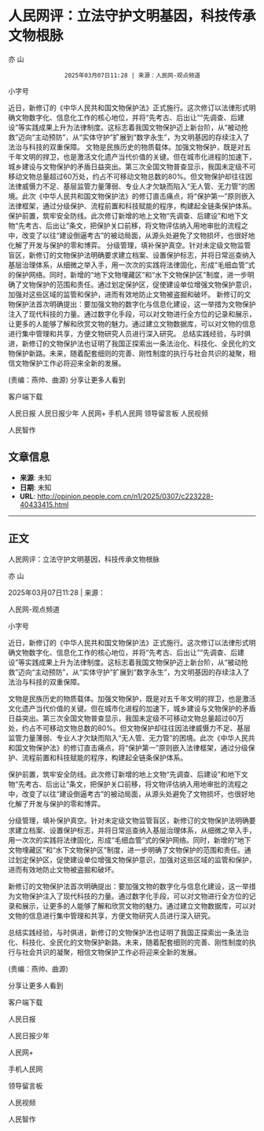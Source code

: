 # 人民网评：立法守护文明基因，科技传承文物根脉

亦 山


					2025年03月07日11:28 | 来源：人民网-观点频道


小字号





近日，新修订的《中华人民共和国文物保护法》正式施行。这次修订以法律形式明确文物数字化、信息化工作的核心地位，并将“先考古、后出让”“先调查、后建设”等实践成果上升为法律制度。这标志着我国文物保护迈上新台阶，从“被动抢救”迈向“主动预防”，从“实体守护”扩展到“数字永生”，为文明基因的存续注入了法治与科技的双重保障。
文物是民族历史的物质载体。加强文物保护，既是对五千年文明的捍卫，也是激活文化遗产当代价值的关键。但在城市化进程的加速下，城乡建设与文物保护的矛盾日益突出。第三次全国文物普查显示，我国未定级不可移动文物总量超过60万处，约占不可移动文物总数的80%。但文物保护却往往因法律威慑力不足、基层监管力量薄弱、专业人才欠缺而陷入“无人管、无力管”的困境。此次《中华人民共和国文物保护法》的修订直击痛点，将“保护第一”原则嵌入法律框架，通过分级保护、流程前置和科技赋能的程序，构建起全链条保护体系。
保护前置，筑牢安全防线。此次修订新增的地上文物“先调查、后建设”和地下文物“先考古、后出让”条文，把保护关口前移，将文物评估纳入用地审批的流程之中，改变了以往“建设倒逼考古”的被动局面，从源头处避免了文物损坏，也很好地化解了开发与保护的零和博弈。
分级管理，填补保护真空。针对未定级文物监管盲区，新修订的文物保护法明确要求建立档案、设置保护标志，并将日常巡查纳入基层治理体系，从细微之举入手，用一次次的实践将法律固化，形成“毛细血管”式的保护网络。同时，新增的“地下文物埋藏区”和“水下文物保护区”制度，进一步明确了文物保护的范围和责任。通过划定保护区，促使建设单位增强文物保护意识，加强对这些区域的监管和保护，进而有效地防止文物被盗掘和破坏。
新修订的文物保护法首次明确提出：要加强文物的数字化与信息化建设，这一举措为文物保护注入了现代科技的力量。通过数字化手段，可以对文物进行全方位的记录和展示，让更多的人能够了解和欣赏文物的魅力。通过建立文物数据库，可以对文物的信息进行集中管理和共享，方便文物研究人员进行深入研究。
总结实践经验，与时俱进，新修订的文物保护法也证明了我国正探索出一条法治化、科技化、全民化的文物保护新路。未来，随着配套细则的完善、刚性制度的执行与社会共识的凝聚，相信文物保护工作必将迎来全新的发展。

(责编：燕帅、曲源)
分享让更多人看到  


客户端下载

人民日报
人民日报少年
人民网+
手机人民网
领导留言板
人民视频

人民智作

## 文章信息

- **来源**: 未知
- **日期**: 未知
- **URL**: http://opinion.people.com.cn/n1/2025/0307/c223228-40433415.html

---

## 正文

人民网评：立法守护文明基因，科技传承文物根脉

亦 山

2025年03月07日11:28 | 来源：

人民网-观点频道

小字号

近日，新修订的《中华人民共和国文物保护法》正式施行。这次修订以法律形式明确文物数字化、信息化工作的核心地位，并将“先考古、后出让”“先调查、后建设”等实践成果上升为法律制度。这标志着我国文物保护迈上新台阶，从“被动抢救”迈向“主动预防”，从“实体守护”扩展到“数字永生”，为文明基因的存续注入了法治与科技的双重保障。

文物是民族历史的物质载体。加强文物保护，既是对五千年文明的捍卫，也是激活文化遗产当代价值的关键。但在城市化进程的加速下，城乡建设与文物保护的矛盾日益突出。第三次全国文物普查显示，我国未定级不可移动文物总量超过60万处，约占不可移动文物总数的80%。但文物保护却往往因法律威慑力不足、基层监管力量薄弱、专业人才欠缺而陷入“无人管、无力管”的困境。此次《中华人民共和国文物保护法》的修订直击痛点，将“保护第一”原则嵌入法律框架，通过分级保护、流程前置和科技赋能的程序，构建起全链条保护体系。

保护前置，筑牢安全防线。此次修订新增的地上文物“先调查、后建设”和地下文物“先考古、后出让”条文，把保护关口前移，将文物评估纳入用地审批的流程之中，改变了以往“建设倒逼考古”的被动局面，从源头处避免了文物损坏，也很好地化解了开发与保护的零和博弈。

分级管理，填补保护真空。针对未定级文物监管盲区，新修订的文物保护法明确要求建立档案、设置保护标志，并将日常巡查纳入基层治理体系，从细微之举入手，用一次次的实践将法律固化，形成“毛细血管”式的保护网络。同时，新增的“地下文物埋藏区”和“水下文物保护区”制度，进一步明确了文物保护的范围和责任。通过划定保护区，促使建设单位增强文物保护意识，加强对这些区域的监管和保护，进而有效地防止文物被盗掘和破坏。

新修订的文物保护法首次明确提出：要加强文物的数字化与信息化建设，这一举措为文物保护注入了现代科技的力量。通过数字化手段，可以对文物进行全方位的记录和展示，让更多的人能够了解和欣赏文物的魅力。通过建立文物数据库，可以对文物的信息进行集中管理和共享，方便文物研究人员进行深入研究。

总结实践经验，与时俱进，新修订的文物保护法也证明了我国正探索出一条法治化、科技化、全民化的文物保护新路。未来，随着配套细则的完善、刚性制度的执行与社会共识的凝聚，相信文物保护工作必将迎来全新的发展。

(责编：燕帅、曲源)

分享让更多人看到

客户端下载

人民日报

人民日报少年

人民网+

手机人民网

领导留言板

人民视频

人民智作

